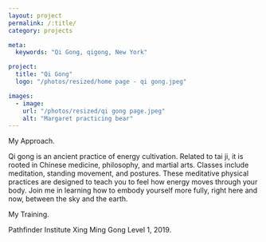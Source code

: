 ```yaml
---
layout: project
permalink: /:title/
category: projects

meta:
  keywords: "Qi Gong, qigong, New York"

project:
  title: "Qi Gong"
  logo: "/photos/resized/home page - qi gong.jpeg"

images:
  - image:
    url: "/photos/resized/qi gong page.jpeg"
    alt: "Margaret practicing bear"
---
```

<div>

<span class="h2">My Approach.</span>
<p>Qi gong is an ancient practice of energy cultivation. Related to tai ji, it is rooted in Chinese medicine, philosophy, and martial arts. Classes include meditation, standing movement, and postures. These meditative physical practices are designed to teach you to feel how energy moves through your body. Join me in learning how to embody yourself more fully, right here and now, between the sky and the earth.</p>

<span class="h2">My Training.</span>

<p>Pathfinder Institute Xing Ming Gong Level 1, 2019.</p>

</div>
